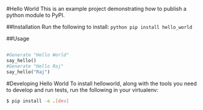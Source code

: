 #Hello World
This is an example project demonstrating how to publish a python module to PyPI.

##Installation
Run the following to install:
```python pip install hello_world```

##Usage
```python from hello_world import say_hello

#Generate "Hello World"
say_hello()
#Generate "Hello Raj"
say_hello("Raj")
```

#Developing Hello World
To install helloworld, along with the tools you need to develop and run tests, run the following in your virtualenv:
```bash
$ pip install -e .[dev]
```
